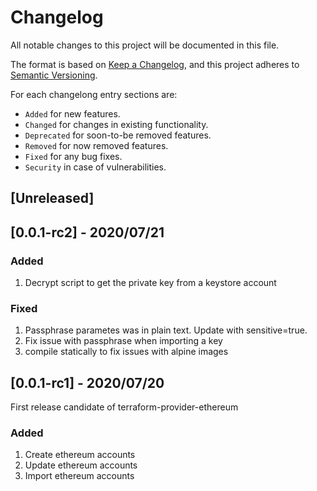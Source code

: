 # Changelog
All notable changes to this project will be documented in this file.

The format is based on [Keep a Changelog](https://keepachangelog.com/en/1.0.0/),
and this project adheres to [Semantic Versioning](https://semver.org/spec/v2.0.0.html).

For each changelong entry sections are:

* `Added` for new features.
* `Changed` for changes in existing functionality.
* `Deprecated` for soon-to-be removed features.
* `Removed` for now removed features.
* `Fixed` for any bug fixes.
* `Security` in case of vulnerabilities.

## [Unreleased]

## [0.0.1-rc2] - 2020/07/21

### Added
1. Decrypt script to get the private key from a keystore account

### Fixed
1. Passphrase parametes was in plain text. Update with sensitive=true.
2. Fix issue with passphrase when importing a key
3. compile statically to fix issues with alpine images

## [0.0.1-rc1] - 2020/07/20
First release candidate of terraform-provider-ethereum

### Added
1. Create ethereum accounts
2. Update ethereum accounts
3. Import ethereum accounts
